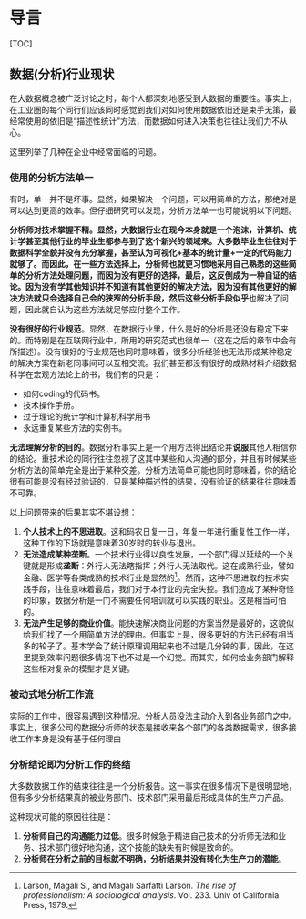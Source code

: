 # 导言

[TOC]

## 数据(分析)行业现状

在大数据概念被广泛讨论之时，每个人都深刻地感受到大数据的重要性。事实上，在工业圈的每个同行们应该同时感觉到我们对如何使用数据依旧还是束手无策，最经常使用的依旧是“描述性统计”方法，而数据如何进入决策也往往让我们力不从心。

这里列举了几种在企业中经常面临的问题。

### 使用的分析方法单一

有时，单一并不是坏事。显然，如果解决一个问题，可以用简单的方法，那绝对是可以达到更高的效率。但仔细研究可以发现，分析方法单一也可能说明以下问题。

**分析师对技术掌握不精。**显然，大数据行业在现今本身就是一个泡沫，计算机、统计学甚至其他行业的毕业生都参与到了这个新兴的领域来。大多数毕业生往往对于数据科学全貌并没有充分掌握，甚至认为可视化+基本的统计量+一定的代码能力就够了。而因此，在一些方法选择上，分析师也就更习惯地采用自己熟悉的这些简单的分析方法处理问题，而因为没有更好的选择，最后，这反倒成为一种自证的结论。因为没有学其他知识并不知道有其他更好的解决方法，因为没有其他更好的解决方法就只会选择自己会的狭窄的分析手段，然后这些分析手段**似乎**也解决了问题，因此就自认为这些方法就足够应付整个工作。

**没有很好的行业规范**。显然，在数据行业里，什么是好的分析是还没有稳定下来的。而特别是在互联网行业中，所用的研究范式也很单一（这在之后的章节中会有所描述）。没有很好的行业规范也同时意味着，很多分析经验也无法形成某种稳定的解决方案在新老同事间可以互相交流。我们甚至都没有很好的成熟材料介绍数据科学在宏观方法论上的书，我们有的只是：

*  如何coding的代码书。
*  技术操作手册。
*  过于理论的统计学和计算机科学用书
*  永远重复某些方法的实例书。

**无法理解分析的目的**。数据分析事实上是一个用方法得出结论并**说服**其他人相信你的结论。重技术论的同行往往忽视了这其中某些和人沟通的部分，并且有时候某些分析方法的简单完全是出于某种交差。分析方法简单可能也同时意味着，你的结论很有可能是没有经过验证的，只是某种描述性的结果，没有验证的结果往往意味着不可靠。

以上问题带来的后果其实不堪设想：

1. **个人技术上的不思进取**。这和码农日复一日，年复一年进行重复性工作一样，这种工作的下场就是意味着30岁时的转业与退出。
2. **无法造成某种垄断**。一个技术行业得以良性发展，一个部门得以延续的一个关键就是形成**垄断**：外行人无法瞎指挥；外行人无法取代。这在成熟行业，譬如金融、医学等各类成熟的技术行业是显然的[^1]。然而，这种不思进取的技术实践手段，往往意味着最后，我们对于本行业的完全失控。我们造成了某种奇怪的印象，数据分析是一门不需要任何培训就可以实践的职业。这是相当可怕的。
3. **无法产生足够的商业价值**。能快速解决商业问题的方案当然是最好的，这貌似给我们找了一个用简单方法的理由。但事实上是，很多更好的方法已经有相当多的轮子了。基本学会了统计原理调用起来也不过是几分钟的事，因此，在这里提到效率问题很多情况下也不过是一个幻觉。而其实，如何给业务部门解释这些相对复杂的模型才是关键。

### 被动式地分析工作流

实际的工作中，很容易遇到这种情况。分析人员没法主动介入到各业务部门之中。事实上，很多公司的数据分析师的状态是接收来各个部门的各类数据需求，很多接收工作本身是没有基于任何理由

### 分析结论即为分析工作的终结

大多数数据工作的结束往往是一个分析报告。这一事实在很多情况下是很明显地，但有多少分析结果真的被业务部门、技术部门采用最后形成具体的生产力产品。

这种现状可能的原因往往是：

1. **分析师自己的沟通能力过低**。很多时候急于精进自己技术的分析师无法和业务、技术部门很好地沟通，这个技能的缺失有时候是致命的。
2. **分析师在分析之前的目标就不明确，分析结果并没有转化为生产力的潜能**。

[^1]: Larson, Magali S., and Magali Sarfatti Larson. *The rise of professionalism: A sociological analysis*. Vol. 233. Univ of California Press, 1979.




